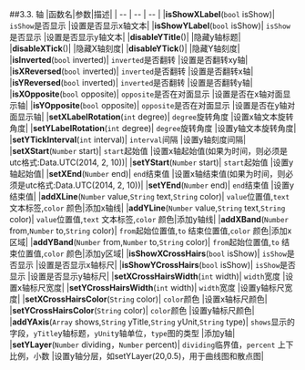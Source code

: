 ##3.3. 轴
|函数名|参数|描述|
| -- | -- | -- |
|**isShowXLabel**(`bool` isShow)| `isShow`是否显示 |设置是否显示x轴文本|
|**isShowYLabel**(`bool` isShow)| `isShow`是否显示 |设置是否显示y轴文本|
|**disableYTitle**()|  |隐藏y轴标题|
|**disableXTick**()| |隐藏X轴刻度|
|**disableYTick**()| |隐藏Y轴刻度|
|**isInverted**(`bool` inverted)| `inverted`是否翻转 |设置是否翻转xy轴|
|**isXReversed**(`bool` inverted)| `inverted`是否翻转 |设置是否翻转x轴|
|**isYReversed**(`bool` inverted)| `inverted`是否翻转 |设置是否翻转y轴|
|**isXOpposite**(`bool` opposite)| `opposite`是否在对面显示 |设置是否在x轴对面显示轴|
|**isYOpposite**(`bool` opposite)| `opposite`是否在对面显示 |设置是否在y轴对面显示轴|
|**setXLabelRotation**(`int` degree)| `degree`旋转角度 |设置x轴文本旋转角度|
|**setYLabelRotation**(`int` degree)| `degree`旋转角度 |设置y轴文本旋转角度|
|**setYTickInterval**(`int` interval)| `interval`间隔 |设置y轴刻度间隔|
|**setXStart**(`Number` start)| `start`起始值 |设置x轴起始值(如果为时间，则必须是utc格式:Data.UTC(2014, 2, 10))|
|**setYStart**(`Number` start)| `start`起始值 |设置y轴起始值|
|**setXEnd**(`Number` end)| `end`结束值 |设置x轴结束值(如果为时间，则必须是utc格式:Data.UTC(2014, 2, 10))|
|**setYEnd**(`Number` end)| `end`结束值 |设置y结束值|
|**addXLine**(`Number` value,`String` text,`String` color)| `value`位置值,`text` 文本标签,`color` 颜色|添加x轴线|
|**addYLine**(`Number` value,`String` text,`String` color)| `value`位置值,`text` 文本标签,`color` 颜色|添加y轴线|
|**addXBand**(`Number` from,`Number` to,`String` color)| `from`起始位置值,`to` 结束位置值,`color` 颜色|添加x区域|
|**addYBand**(`Number` from,`Number` to,`String` color)| `from`起始位置值,`to` 结束位置值,`color` 颜色|添加y区域|
|**isShowXCrossHairs**(`bool` isShow)| `isShow`是否显示 |设置是否显示x轴标尺|
|**isShowYCrossHairs**(`bool` isShow)| `isShow`是否显示 |设置是否显示y轴标尺|
|**setXCrossHairsWidth**(`int` width)| `width`宽度 |设置x轴标尺宽度|
|**setYCrossHairsWidth**(`int` width)| `width`宽度 |设置y轴标尺宽度|
|**setXCrossHairsColor**(`String` color)| `color`颜色 |设置x轴标尺颜色|
|**setYCrossHairsColor**(`String` color)| `color`颜色 |设置y轴标尺颜色|
|**addYAxis**(`Array` shows,`String` yTitle,`String` yUnit,`String` type)| `shows`显示的字段，`yTitle`y轴标题，`yUnit`y轴单位，`type`图的类型 |添加y轴|
|**setYLayer**(`Number` dividing，`Number` percent)| `dividing`临界值，`percent` 上下比例，小数 |设置y轴分层，如setYLayer(20,0.5)，用于曲线图和散点图|

